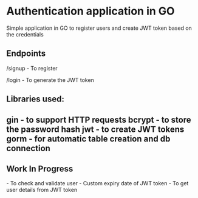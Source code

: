 <h1>Authentication application in GO</h1>

Simple application in GO to register users and create JWT token based on the credentials

<h2>Endpoints</h2>

/signup - To register

/login - To generate the JWT token

<h2>Libraries used:<h2>

gin - to support HTTP requests
bcrypt - to store the password hash
jwt - to create JWT tokens
gorm - for automatic table creation and db connection

<h2>Work In Progress</h2>
- To check and validate user
- Custom expiry date of JWT token
- To get user details from JWT token
